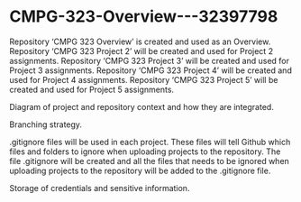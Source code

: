 # CMPG-323-Overview---32397798

Repository ‘CMPG 323 Overview’ is created and used as an Overview.
Repository ‘CMPG 323 Project 2’ will be created and used for Project 2 assignments.
Repository ‘CMPG 323 Project 3’ will be created and used for Project 3 assignments.
Repository ‘CMPG 323 Project 4’ will be created and used for Project 4 assignments.
Repository ‘CMPG 323 Project 5’ will be created and used for Project 5 assignments.

Diagram of project and repository context and how they are integrated.

Branching strategy.

.gitignore files will be used in each project.
These files will tell Github which files and folders to ignore when uploading projects to the repository.
The file .gitignore will be created and all the files that needs to be ignored when uploading projects to the repository will be added to the .gitignore file.

Storage of credentials and sensitive information.
